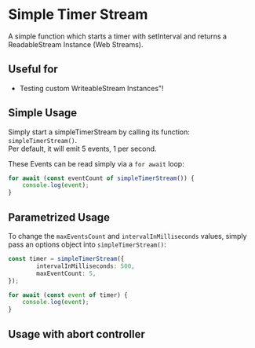 # Simple Timer Stream 

A simple function which starts a timer with setInterval and returns a ReadableStream Instance (Web Streams). 

## Useful for 

- Testing custom WriteableStream Instances"!

## Simple Usage 

Simply start a simpleTimerStream by calling its function: `simpleTimerStream()`.  
Per default, it will emit 5 events, 1 per second. 

These Events can be read simply via a `for await` loop: 

```ts
for await (const eventCount of simpleTimerStream()) {
    console.log(event);
}
```

## Parametrized Usage 

To change the `maxEventsCount` and `intervalInMilliseconds` values, simply pass an options object into `simpleTimerStream()`: 

```ts
const timer = simpleTimerStream({
        intervalInMilliseconds: 500,
        maxEventCount: 5,
});

for await (const event of timer) {
    console.log(event);
}
```

## Usage with abort controller